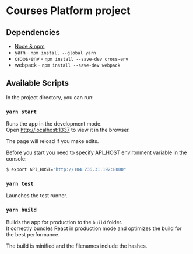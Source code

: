 # Courses Platform project

## Dependencies

- [Node & npm](https://nodejs.org/en/)
- yarn - `npm install --global yarn`
- croos-env - `npm install --save-dev cross-env`
- webpack - `npm install --save-dev webpack`

## Available Scripts

In the project directory, you can run:

### `yarn start`

Runs the app in the development mode.\
Open [http://localhost:1337](http://localhost:1337) to view it in the browser.

The page will reload if you make edits.

Before you start you need to specify API_HOST environment variable in the console:

```bash
$ export API_HOST="http://104.236.31.192:8000"
```

### `yarn test`

Launches the test runner.

### `yarn build`

Builds the app for production to the `build` folder.\
It correctly bundles React in production mode and optimizes the build for the best performance.

The build is minified and the filenames include the hashes.
